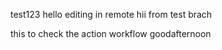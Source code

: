  test123
hello 
editing in remote 
hii from test brach

this to check the action workflow
goodafternoon
